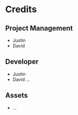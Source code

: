 # Credits

## Project Management

  - Justin
  - David
  
## Developer
  - Justin
  - David
...

## Assets
  - ...